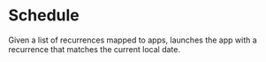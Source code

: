 # Schedule

Given a list of recurrences mapped to apps, launches the app with a recurrence that matches the current local date.
